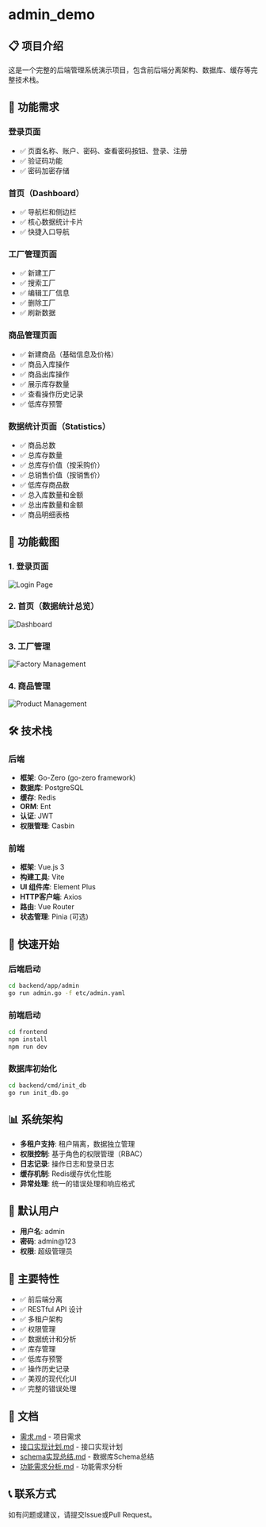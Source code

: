 # admin_demo

## 📋 项目介绍

这是一个完整的后端管理系统演示项目，包含前后端分离架构、数据库、缓存等完整技术栈。

## 🎯 功能需求

### 登录页面
- ✅ 页面名称、账户、密码、查看密码按钮、登录、注册
- ✅ 验证码功能
- ✅ 密码加密存储

### 首页（Dashboard）
- ✅ 导航栏和侧边栏
- ✅ 核心数据统计卡片
- ✅ 快捷入口导航

### 工厂管理页面
- ✅ 新建工厂
- ✅ 搜索工厂
- ✅ 编辑工厂信息
- ✅ 删除工厂
- ✅ 刷新数据

### 商品管理页面
- ✅ 新建商品（基础信息及价格）
- ✅ 商品入库操作
- ✅ 商品出库操作
- ✅ 展示库存数量
- ✅ 查看操作历史记录
- ✅ 低库存预警

### 数据统计页面（Statistics）
- ✅ 商品总数
- ✅ 总库存数量
- ✅ 总库存价值（按采购价）
- ✅ 总销售价值（按销售价）
- ✅ 低库存商品数
- ✅ 总入库数量和金额
- ✅ 总出库数量和金额
- ✅ 商品明细表格

## 📸 功能截图

### 1. 登录页面
![Login Page](https://github.com/solate/admin_demo/raw/main/frontend/docs/images/1.png)

### 2. 首页（数据统计总览）
![Dashboard](https://github.com/solate/admin_demo/raw/main/frontend/docs/images/2.png)

### 3. 工厂管理
![Factory Management](https://github.com/solate/admin_demo/raw/main/frontend/docs/images/3.png)

### 4. 商品管理
![Product Management]([./docs/images/4.png](https://github.com/solate/admin_demo/raw/main/frontend/docs/images/4.png))

## 🛠 技术栈

### 后端
- **框架**: Go-Zero (go-zero framework)
- **数据库**: PostgreSQL
- **缓存**: Redis
- **ORM**: Ent
- **认证**: JWT
- **权限管理**: Casbin

### 前端
- **框架**: Vue.js 3
- **构建工具**: Vite
- **UI 组件库**: Element Plus
- **HTTP客户端**: Axios
- **路由**: Vue Router
- **状态管理**: Pinia (可选)

## 🚀 快速开始

### 后端启动

```bash
cd backend/app/admin
go run admin.go -f etc/admin.yaml
```

### 前端启动

```bash
cd frontend
npm install
npm run dev
```

### 数据库初始化

```bash
cd backend/cmd/init_db
go run init_db.go
```

## 📊 系统架构

- **多租户支持**: 租户隔离，数据独立管理
- **权限控制**: 基于角色的权限管理（RBAC）
- **日志记录**: 操作日志和登录日志
- **缓存机制**: Redis缓存优化性能
- **异常处理**: 统一的错误处理和响应格式

## 👤 默认用户

- **用户名**: admin
- **密码**: admin@123
- **权限**: 超级管理员

## 📝 主要特性

- ✅ 前后端分离
- ✅ RESTful API 设计
- ✅ 多租户架构
- ✅ 权限管理
- ✅ 数据统计和分析
- ✅ 库存管理
- ✅ 低库存预警
- ✅ 操作历史记录
- ✅ 美观的现代化UI
- ✅ 完整的错误处理

## 📄 文档

- [需求.md](./docs/需求.md) - 项目需求
- [接口实现计划.md](./docs/接口实现计划.md) - 接口实现计划
- [schema实现总结.md](./docs/schema实现总结.md) - 数据库Schema总结
- [功能需求分析.md](./docs/功能需求分析.md) - 功能需求分析

## 📞 联系方式

如有问题或建议，请提交Issue或Pull Request。



